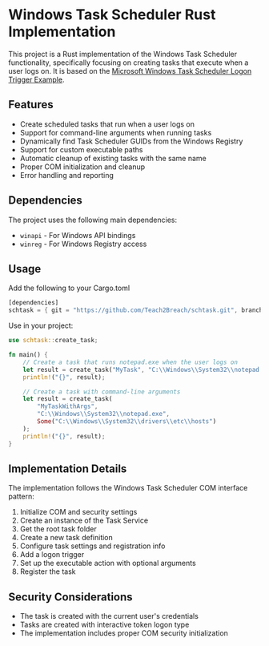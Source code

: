 # Windows Task Scheduler Rust Implementation

This project is a Rust implementation of the Windows Task Scheduler functionality, specifically focusing on creating tasks that execute when a user logs on. It is based on the [Microsoft Windows Task Scheduler Logon Trigger Example](https://learn.microsoft.com/en-us/windows/win32/taskschd/logon-trigger-example--c---).

## Features

- Create scheduled tasks that run when a user logs on
- Support for command-line arguments when running tasks
- Dynamically find Task Scheduler GUIDs from the Windows Registry
- Support for custom executable paths
- Automatic cleanup of existing tasks with the same name
- Proper COM initialization and cleanup
- Error handling and reporting

## Dependencies

The project uses the following main dependencies:
- `winapi` - For Windows API bindings
- `winreg` - For Windows Registry access

## Usage

Add the following to your Cargo.toml

```rust
[dependencies]
schtask = { git = "https://github.com/Teach2Breach/schtask.git", branch = "main" }
```

Use in your project:

```rust
use schtask::create_task;

fn main() {
    // Create a task that runs notepad.exe when the user logs on
    let result = create_task("MyTask", "C:\\Windows\\System32\\notepad.exe", None);
    println!("{}", result);

    // Create a task with command-line arguments
    let result = create_task(
        "MyTaskWithArgs",
        "C:\\Windows\\System32\\notepad.exe",
        Some("C:\\Windows\\System32\\drivers\\etc\\hosts")
    );
    println!("{}", result);
}
```

## Implementation Details

The implementation follows the Windows Task Scheduler COM interface pattern:
1. Initialize COM and security settings
2. Create an instance of the Task Service
3. Get the root task folder
4. Create a new task definition
5. Configure task settings and registration info
6. Add a logon trigger
7. Set up the executable action with optional arguments
8. Register the task

## Security Considerations

- The task is created with the current user's credentials
- Tasks are created with interactive token logon type
- The implementation includes proper COM security initialization